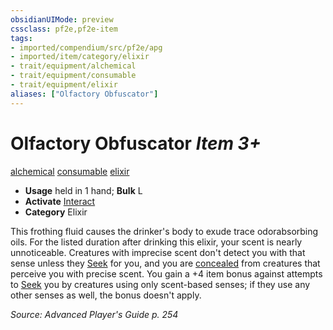 ```yaml
---
obsidianUIMode: preview
cssclass: pf2e,pf2e-item
tags:
- imported/compendium/src/pf2e/apg
- imported/item/category/elixir
- trait/equipment/alchemical
- trait/equipment/consumable
- trait/equipment/elixir
aliases: ["Olfactory Obfuscator"]
---
```

# Olfactory Obfuscator *Item 3+*  
[alchemical](alchemical.md)  [consumable](consumable.md)  [elixir](elixir.md)  

- **Usage** held in 1 hand; **Bulk** L
- **Activate** [Interact](interact.md)
- **Category** Elixir

This frothing fluid causes the drinker's body to exude trace odorabsorbing oils. For the listed duration after drinking this elixir, your scent is nearly unnoticeable. Creatures with imprecise scent don't detect you with that sense unless they [Seek](seek.md) for you, and you are [concealed](conditions.md#Concealed) from creatures that perceive you with precise scent. You gain a +4 item bonus against attempts to [Seek](seek.md) you by creatures using only scent-based senses; if they use any other senses as well, the bonus doesn't apply.

*Source: Advanced Player's Guide p. 254*